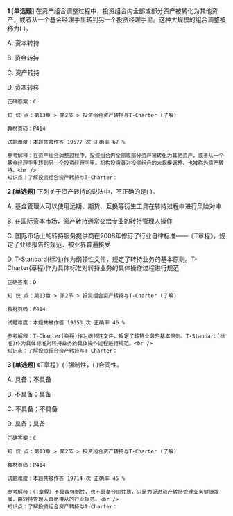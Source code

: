 **1 [单选题]** 在资产组合调整过程中，投资组合内全部或部分资产被转化为其他资产，或者从一个基金经理手里转到另一个投资经理手里。这种大规模的组合调整被称为( )。

A. 资本转持

B. 资金转持

C. 资产转持

D. 资本转移 

```
正确答案：C

知 识 点：第13章 > 第2节 > 投资组合资产转持与T-Charter (了解)

教材页码：P414

试题难度：本题共被作答 19577 次 正确率 67 %

参考解释：在资产组合调整过程中，投资组合内全部或部分资产被转化为其他资产，或者从一个基金经理手里转到另一个投资经理手里。机构投资者对投资组合的大规模调整，也被称为资产转持。<br />
知识点：了解投资组合资产转持与T—Charter：
```


**2 [单选题]** 下列关于资产转持的说法中，不正确的是( )。

A. 基金管理人可以使用远期、期货、互换等衍生工具在转持过程中进行风险对冲

B. 在国际资本市场，资产转持通常交给专业的转持管理人操作

C. 国际市场上的转持服务提供商在2008年修订了行业自律标准——《T章程》，规定了业绩报告的规范．被业界普遍接受

D. T-Standard(标准)作为纲领性文件，规定了转持业务的基本原则。T-Charter(章程)作为具体标准对转持业务的具体操作过程进行规范 

```
正确答案：D

知 识 点：第13章 > 第2节 > 投资组合资产转持与T-Charter (了解)

教材页码：P414

试题难度：本题共被作答 19053 次 正确率 46 %

参考解释：T-Charter(章程)作为纲领性文件，规定了转持业务的基本原则。T-Standard(标准)作为具体标准对转持业务的具体操作过程进行规范。<br />
知识点：了解投资组合资产转持与T-Charter：
```


**3 [单选题]** 《T章程》(      )强制性，(      )合同性。

A. 具备；不具备

B. 不具备；具备

C. 不具备；不具备

D. 具备；具备 

```
正确答案：C

知 识 点：第13章 > 第2节 > 投资组合资产转持与T-Charter (了解)

教材页码：P414

试题难度：本题共被作答 19714 次 正确率 45 %

参考解释：《T章程》不具备强制性，也不具备合同性质，只是为促进资产转持管理业务健康发展，由转持管理人自愿遵从的行业规范。<br />
知识点：了解投资组合资产转持与T-Charter：
```

